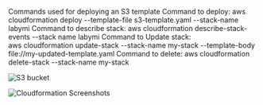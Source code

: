 Commands used for deploying an S3 template
Command to deploy:
    aws cloudformation deploy --template-file s3-template.yaml --stack-name labymi
Command to describe stack:
    aws cloudformation describe-stack-events --stack name labymi
 Command to Update stack:   
    aws cloudformation update-stack --stack-name my-stack --template-body file://my-updated-template.yaml
Command to delete:
    aws cloudformation delete-stack --stack-name my-stack

![S3 bucket](https://user-images.githubusercontent.com/116459374/233243439-77400950-7f9e-4555-9a0e-03eae0e3eab6.PNG)

![Cloudformation Screenshots](https://user-images.githubusercontent.com/116459374/233243889-69f85012-fc6d-474f-936d-c04673fb5975.PNG)